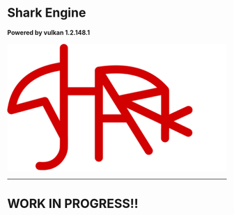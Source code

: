 # Shark Engine
#### Powered by vulkan 1.2.148.1
![SharkImage](https://raw.githubusercontent.com/HADMARINE/SharkEngine/main/doc/assets/shark_engine_logo.png)
___
WORK IN PROGRESS!!
===
